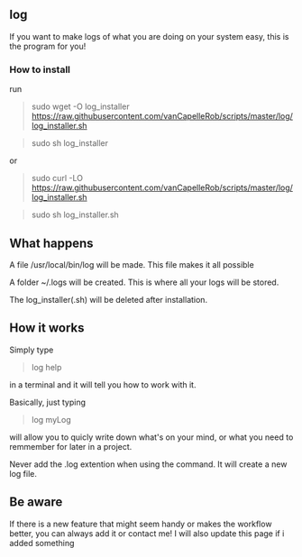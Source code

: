 ## log
If you want to make logs of what you are doing on your system easy, this is
the program for you!

### How to install
run
> sudo wget -O log_installer https://raw.githubusercontent.com/vanCapelleRob/scripts/master/log/log_installer.sh

> sudo sh log_installer

or

> sudo curl -LO https://raw.githubusercontent.com/vanCapelleRob/scripts/master/log/log_installer.sh

> sudo sh log_installer.sh

## What happens
A file /usr/local/bin/log will be made. This file makes it all possible

A folder ~/.logs will be created. This is where all your logs will be stored.

The log_installer(.sh) will be deleted after installation.

## How it works
Simply type

> log help

in a terminal and it will tell you how to work with it.

Basically, just typing

> log myLog

will allow you to quicly write down what's on your mind, or what you need to remmember for later in a project.

Never add the .log extention when using the command. It will create a new log file.

## Be aware
If there is a new feature that might seem handy or makes the workflow better, you can always add it or contact me!
I will also update this page if i added something
